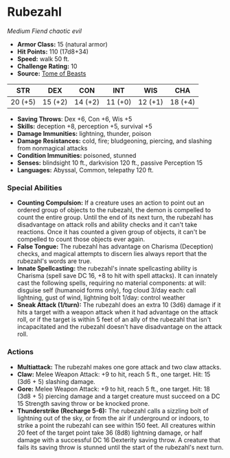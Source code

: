 # Rubezahl

*Medium* *Fiend* *chaotic evil*

- **Armor Class:** 15 (natural armor)
- **Hit Points:** 110 (17d8+34)
- **Speed:** walk 50 ft.
- **Challenge Rating:** 10
- **Source:** [Tome of Beasts](https://koboldpress.com/kpstore/product/tome-of-beasts-for-5th-edition-print/)

| STR | DEX | CON | INT | WIS | CHA |
| --- | --- | --- | --- | --- | --- |
| 20 (+5) | 15 (+2) | 14 (+2) | 11 (+0) | 12 (+1) | 18 (+4) |

- **Saving Throws**: Dex +6, Con +6, Wis +5
- **Skills:** deception +8, perception +5, survival +5
- **Damage Immunities:** lightning, thunder, poison
- **Damage Resistances:** cold, fire; bludgeoning, piercing, and slashing from nonmagical attacks
- **Condition Immunities:** poisoned, stunned
- **Senses:** blindsight 10 ft., darkvision 120 ft., passive Perception 15
- **Languages:** Abyssal, Common, telepathy 120 ft.
### Special Abilities
- **Counting Compulsion:** If a creature uses an action to point out an ordered group of objects to the rubezahl, the demon is compelled to count the entire group. Until the end of its next turn, the rubezahl has disadvantage on attack rolls and ability checks and it can't take reactions. Once it has counted a given group of objects, it can't be compelled to count those objects ever again.
- **False Tongue:** The rubezahl has advantage on Charisma (Deception) checks, and magical attempts to discern lies always report that the rubezahl's words are true.
- **Innate Spellcasting:** the rubezahl's innate spellcasting ability is Charisma (spell save DC 16, +8 to hit with spell attacks). It can innately cast the following spells, requiring no material components:  at will: disguise self (humanoid forms only), fog cloud  3/day each: call lightning, gust of wind, lightning bolt  1/day: control weather
- **Sneak Attack (1/turn):** The rubezahl does an extra 10 (3d6) damage if it hits a target with a weapon attack when it had advantage on the attack roll, or if the target is within 5 feet of an ally of the rubezahl that isn't incapacitated and the rubezahl doesn't have disadvantage on the attack roll.
### Actions
- **Multiattack:** The rubezahl makes one gore attack and two claw attacks.
- **Claw:** Melee Weapon Attack: +9 to hit, reach 5 ft., one target. Hit: 15 (3d6 + 5) slashing damage.
- **Gore:** Melee Weapon Attack: +9 to hit, reach 5 ft., one target. Hit: 18 (3d8 + 5) piercing damage and a target creature must succeed on a DC 15 Strength saving throw or be knocked prone.
- **Thunderstrike (Recharge 5-6):** The rubezahl calls a sizzling bolt of lightning out of the sky, or from the air if underground or indoors, to strike a point the rubezahl can see within 150 feet. All creatures within 20 feet of the target point take 36 (8d8) lightning damage, or half damage with a successful DC 16 Dexterity saving throw. A creature that fails its saving throw is stunned until the start of the rubezahl's next turn.
